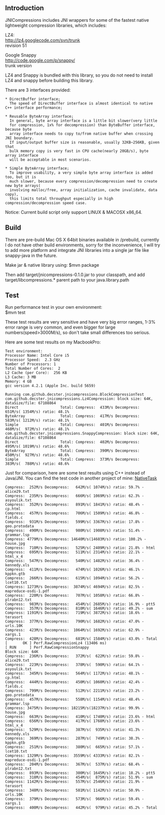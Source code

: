 Introduction
------------

JNICompressions includes JNI wrappers for some of the fastest native 
lightweight compression libraries, which includes:

LZ4:  
http://lz4.googlecode.com/svn/trunk  
revision 51  

Google Snappy  
http://code.google.com/p/snappy/  
trunk version  

LZ4 and Snappy is bundled with this library, so you do not need to install LZ4
and snappy before building this library.

There are 3 interfaces provided:  

    * DirectBuffer interface;
      The speed of DirectBuffer interface is almost identical to native C++ interface performance;

    * Reusable ByteArray interface;
      In general, byte array interface is a little bit slower(very little 
      for compression, 1x% for decompression) than ByteBuffer interface, because byte 
      array interface needs to copy to/from native buffer when crossing JNI boundary. 
      If input/output buffer size is reasonable, usually 32KB~256KB, given that 
      bulk memory copy is very fast in CPU cache(nearly 20GB/s), byte array interface 
      will be acceptable in most scenarios.

    * Simple ByteArray interface;
      To improve usability, a very simple byte array interface is added too, but it is 
      much slower, because every compression/decompression need to create new byte arrays(
      involving malloc/free, array initialization, cache invalidate, data copy), 
      this limits total throughput especially in high compression/decompression speed case.

Notice: Current build script only support LINUX & MACOSX x86_64.

Build
-----
There are pre-build Mac OS X 64bit binaries available in /prebuild, currently I do not
have other build environments, sorry for the inconvenience, I will try to add more 
platform and integrate JNI libraries into a single jar file like snappy-java in the future.

Make jar & native library using:
$mvn package

Then add target/jnicompressions-0.1.0.jar to your classpath, and add 
target/libcompressions.* parent path to your java.library.path

Test
----
Run performance test in your own environment:  
$mvn test 

These test results are very sensitive and have very big error ranges, 
1-3% error range is very common, and even bigger for large numbers(speed>3000M/s), 
so don't take small differences too serious.

Here are some test results on my MacbookPro:

    Test environment:
    Processor Name: Intel Core i5
    Processor Speed:  2.3 GHz
    Number of Processors: 1
    Total Number of Cores:  2
    L2 Cache (per Core):  256 KB
    L3 Cache: 3 MB
    Memory: 4 GB
    gcc version 4.2.1 (Apple Inc. build 5659)

    Running com.github.decster.jnicompressions.BlockCompressionTest
    com.github.decster.jnicompressions.Lz4Compression: block size: 64K, dataSize/file: 67108864
    Direct                   Total: Compress:  433M/s Decompress:   651M/s( 1354M/s) ratio: 48.1%
    ByteArray                Total: Compress:  417M/s Decompress:   583M/s( 1212M/s) ratio: 48.1%
    Simple                   Total: Compress:  401M/s Decompress:   468M/s(  972M/s) ratio: 48.1%
    com.github.decster.jnicompressions.SnappyCompression: block size: 64K, dataSize/file: 67108864
    Direct                   Total: Compress:  402M/s Decompress:   495M/s( 1019M/s) ratio: 48.6%
    ByteArray                Total: Compress:  390M/s Decompress:   450M/s(  927M/s) ratio: 48.6%
    Simple                   Total: Compress:  373M/s Decompress:   383M/s(  788M/s) ratio: 48.6%


Just for comparison, here are some test results using C++ instead of Java/JNI.
You can find the test code in another project of mine:
[NativeTask](https://github.com/decster/nativetask)

    Compress:  252M/s Decompress:   642M/s( 1074M/s) ratio: 59.7% - alice29.txt
    Compress:  235M/s Decompress:   666M/s( 1069M/s) ratio: 62.3% - asyoulik.txt
    Compress:  352M/s Decompress:   891M/s( 1841M/s) ratio: 48.4% - cp.html
    Compress:  457M/s Decompress:   706M/s( 1509M/s) ratio: 46.8% - fields.c
    Compress:  931M/s Decompress:   599M/s( 3367M/s) ratio: 17.8% - geo.protodata
    Compress:  490M/s Decompress:   980M/s( 1908M/s) ratio: 51.4% - grammar.lsp
    Compress: 4779M/s Decompress: 14640M/s(14603M/s) ratio: 100.2% - house.jpg
    Compress:  710M/s Decompress:   525M/s( 2409M/s) ratio: 21.8% - html
    Compress:  695M/s Decompress:   511M/s( 2314M/s) ratio: 22.1% - html_x_4
    Compress:  547M/s Decompress:   540M/s( 1482M/s) ratio: 36.4% - kennedy.xls
    Compress:  411M/s Decompress:   474M/s( 1026M/s) ratio: 46.1% - kppkn.gtb
    Compress:  266M/s Decompress:   615M/s( 1094M/s) ratio: 56.2% - lcet10.txt
    Compress: 1273M/s Decompress:  3874M/s( 4694M/s) ratio: 82.5% - mapreduce-osdi-1.pdf
    Compress:  220M/s Decompress:   707M/s( 1058M/s) ratio: 66.8% - plrabn12.txt
    Compress:  983M/s Decompress:   454M/s( 2685M/s) ratio: 16.9% - ptt5
    Compress:  357M/s Decompress:   810M/s( 1646M/s) ratio: 49.2% - sum
    Compress: 1191M/s Decompress:   719M/s( 3872M/s) ratio: 18.6% - terasort
    Compress:  377M/s Decompress:   790M/s( 1682M/s) ratio: 47.0% - urls.10K
    Compress:  423M/s Decompress:  1064M/s( 1692M/s) ratio: 62.9% - xargs.1
    Compress:  428M/s Decompress:   681M/s( 1584M/s) ratio: 43.0% - Total
    [       OK ] Perf.RawCompressionLz4 (13406 ms)
    [ RUN      ] Perf.RawCompressionSnappy
    Block size: 64K
    Compress:  236M/s Decompress:   372M/s(  622M/s) ratio: 59.8% - alice29.txt
    Compress:  223M/s Decompress:   378M/s(  590M/s) ratio: 64.1% - asyoulik.txt
    Compress:  345M/s Decompress:   564M/s( 1172M/s) ratio: 48.1% - cp.html
    Compress:  444M/s Decompress:   450M/s( 1060M/s) ratio: 42.4% - fields.c
    Compress:  799M/s Decompress:   512M/s( 2211M/s) ratio: 23.2% - geo.protodata
    Compress:  457M/s Decompress:   558M/s( 1154M/s) ratio: 48.4% - grammar.lsp
    Compress: 3475M/s Decompress: 18215M/s(18237M/s) ratio: 99.9% - house.jpg
    Compress:  663M/s Decompress:   410M/s( 1740M/s) ratio: 23.6% - html
    Compress:  656M/s Decompress:   417M/s( 1768M/s) ratio: 23.6% - html_x_4
    Compress:  529M/s Decompress:   387M/s(  935M/s) ratio: 41.3% - kennedy.xls
    Compress:  369M/s Decompress:   287M/s(  749M/s) ratio: 38.3% - kppkn.gtb
    Compress:  251M/s Decompress:   380M/s(  665M/s) ratio: 57.1% - lcet10.txt
    Compress: 1329M/s Decompress:  3559M/s( 4333M/s) ratio: 82.1% - mapreduce-osdi-1.pdf
    Compress:  204M/s Decompress:   367M/s(  537M/s) ratio: 68.4% - plrabn12.txt
    Compress:  893M/s Decompress:   300M/s( 1645M/s) ratio: 18.2% - ptt5
    Compress:  318M/s Decompress:   454M/s(  875M/s) ratio: 51.9% - sum
    Compress: 1142M/s Decompress:   557M/s( 2546M/s) ratio: 21.9% - terasort
    Compress:  348M/s Decompress:   581M/s( 1142M/s) ratio: 50.9% - urls.10K
    Compress:  379M/s Decompress:   573M/s(  966M/s) ratio: 59.4% - xargs.1
    Compress:  400M/s Decompress:   442M/s(  979M/s) ratio: 45.2% - Total

